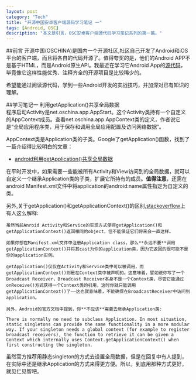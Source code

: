 ```yaml
---
layout: post    
category: "Tech"   
title: "开源中国安卓客户端源码学习笔记 一"      
tags: [Android, OSC]  
description: "本文是引言，OSC安卓客户端源代码学习笔记系列的第一篇。"
---
```


##前言
开源中国(OSCHINA)是国内一个开源社区,社区自己开发了Android和iOS平台的客户端，而且将各自的代码开源了。值得夸奖的是，他们的Android APP不是基于HTML，而是Android原生API。我最近在学习它Android App的[源代码](http://git.oschina.net/oschina/android-app)，毕竟像它这样性能优秀、注释齐全的开源项目是比较稀少的。  

希望能通过阅读源代码，学到一些Android开发的实战技巧，并加深对已有知识的理解。  

##学习笔记一 利用getApplication()共享全局数据  
程序启动Activity是net.oschina.app.AppStart。这个Activity类持有一个自定义的AppContext成员。查看net.oschina.app.AppContext类的定义，作者说它是“全局应用程序类，用于保存和调用全局应用配置及访问网络数据”。  

AppContext类是Application类的子类。Google了getApplication()函数，找到了一篇介绍得比较明白的文章：  
- [android利用getApplication()共享全局数据](http://www.cnblogs.com/liu666bin/archive/2013/01/05/2846081.html)   

在平时开发中，如果需要一些能被所有Activity和View访问到的全局数据，就可以自定义一个继承Application类的子类，扩展它所持有的成员。**值得注意**，还需在android Manifest.xml文件中将application的android:name属性指定为自定义的类。  

另外,关于getApplication()和getApplicationContext()的区别,[stackoverflow](http://stackoverflow.com/questions/5018545/getapplication-vs-getapplicationcontext)上有人这么解释:  

	虽然当前Anroid Activity和Service的实现方式使得getApplication()和getApplicationContext()返回相同的object，但不能保证它们将来会一直这样。  

	如果你想在Manifest.xml文件中注册Application class，那么**永远不要**调用getApplicationContext()并将其cast为你的application类，因为它返回的很可能不是你的application实例。  

	getApplication()仅仅在Activity和Service类中可以被调用，而getApplicationContext()则是在Context类中被声明的。这意味着，譬如说你写了一个Broadcast Receiver，Broadcast Receiver本身不是一个Context类，尽管它能通过onReceive()方式获得一个Context类的引用，这时你就只能调用getApplicationContext()了——这也就意味着，不能确保在BroadcastReceiver中访问到application。  

	另外，Android的官方文档中提到，你**不应该**需要去继承Application类:  

	There is normally no need to subclass Application. In most situation, static singletons can provide the same functionality in a more modular way. If your singleton needs a global context (for example to register broadcast receivers), the function to retrieve it can be given a  Context which internally uses Context.getApplicationContext() when first constructing the singleton.  

虽然官方推荐用静态singleton的方式去设置全局数据，但是在回复中有人提到，在实际中还是继承Application的方式来得更方便。所以，到底用那种方式更好，就见仁见智吧。  
